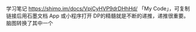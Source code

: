 学习笔记
https://shimo.im/docs/VpjCyHVP9drDHhHd/ 「My Code」，可复制链接后用石墨文档 App 或小程序打开
DP的精髓就是不断的递推，递推很重要。
脑图转换了其中一个